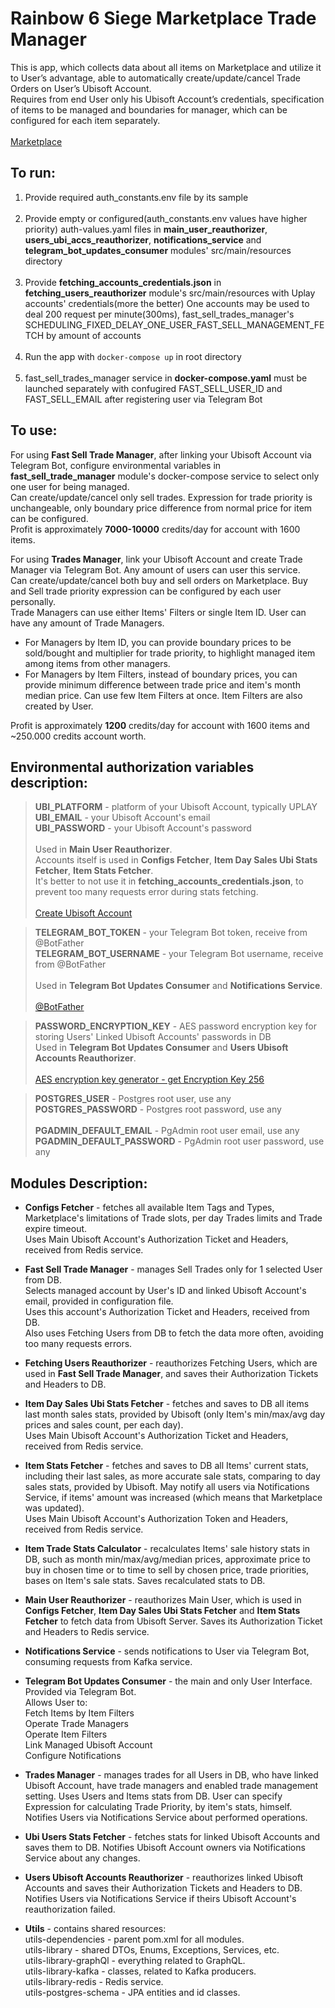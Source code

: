 # Rainbow 6 Siege Marketplace Trade Manager

This is app, which collects data about all items on Marketplace and utilize it to User’s advantage, able to automatically create/update/cancel Trade 
Orders on User’s Ubisoft Account.  
Requires from end User only his Ubisoft Account’s credentials, specification of items to be managed and boundaries for manager, which can be 
 configured for each item separately.  
&nbsp;  
[Marketplace](https://www.ubisoft.com/en-us/game/rainbow-six/siege/marketplace?route=home)


## To run:  
 1. Provide required auth_constants.env file by its sample  
    &nbsp;  
 2. Provide empty or configured(auth_constants.env values have higher priority) auth-values.yaml files in **main_user_reauthorizer**, **users_ubi_accs_reauthorizer**, **notifications_service** and **telegram_bot_updates_consumer** modules' src/main/resources directory  
    &nbsp;  
 3. Provide **fetching_accounts_credentials.json** in **fetching_users_reauthorizer** module's src/main/resources with Uplay accounts' credentials(more the better)
    One accounts may be used to deal 200 request per minute(300ms), fast_sell_trades_manager's SCHEDULING_FIXED_DELAY_ONE_USER_FAST_SELL_MANAGEMENT_FETCH by amount of accounts  
     &nbsp;  
 4. Run the app with ```docker-compose up``` in root directory  
     &nbsp;
 5. fast_sell_trades_manager service in **docker-compose.yaml** must be launched separately with confugired FAST_SELL_USER_ID and FAST_SELL_EMAIL after registering user via Telegram Bot


## To use:

For using **Fast Sell Trade Manager**, after linking your Ubisoft Account via Telegram Bot,
configure environmental variables in **fast_sell_trade_manager** module's docker-compose service to select only one user for being managed.    
Can create/update/cancel only sell trades. Expression for trade priority is unchangeable, only boundary price difference from normal price for item can be configured.  
Profit is approximately **7000-10000** credits/day for account with 1600 items.  


For using **Trades Manager**, link your Ubisoft Account and create Trade Manager via Telegram Bot. Any amount of users can user this service.  
Can create/update/cancel both buy and sell orders on Marketplace. Buy and Sell trade priority expression can be configured by each user personally.  
Trade Managers can use either Items' Filters or single Item ID. User can have any amount of Trade Managers.  
  * For Managers by Item ID, you can provide boundary prices to be sold/bought and multiplier for trade priority, to highlight managed item among 
   items from other managers.  
   * For Managers by Item Filters, instead of boundary prices, you can provide minimum difference between trade price and item's month median price.
      Can use few Item Filters at once. Item Filters are also created by User.
     
Profit is approximately **1200** credits/day for account with 1600 items and ~250.000 credits account worth.


## Environmental authorization variables description:  

>**UBI_PLATFORM** - platform of your Ubisoft Account, typically UPLAY  
**UBI_EMAIL** - your Ubisoft Account's email  
**UBI_PASSWORD** - your Ubisoft Account's password  
&nbsp;  
Used in  **Main User Reauthorizer**.  
Accounts itself is used in **Configs Fetcher**, **Item Day Sales Ubi Stats Fetcher**, **Item Stats Fetcher**.   
It's better to not use it in **fetching_accounts_credentials.json**, to prevent too many requests error during stats fetching.  
&nbsp;  
[Create Ubisoft Account](https://account.ubisoft.com/en-US/login)


>**TELEGRAM_BOT_TOKEN** - your Telegram Bot token, receive from @BotFather  
**TELEGRAM_BOT_USERNAME** - your Telegram Bot username, receive from @BotFather  
&nbsp;  
Used in **Telegram Bot Updates Consumer** and **Notifications Service**.  
&nbsp;  
[@BotFather](https://t.me/BotFather)


>**PASSWORD_ENCRYPTION_KEY** - AES password encryption key for storing Users' Linked Ubisoft Accounts' passwords in DB 
&nbsp;  
Used in **Telegram Bot Updates Consumer** and **Users Ubisoft Accounts Reauthorizer**.  
&nbsp;  
[AES encryption key generator - get Encryption Key 256](https://acte.ltd/utils/randomkeygen)


>**POSTGRES_USER** - Postgres root user, use any
**POSTGRES_PASSWORD** - Postgres root password, use any  
&nbsp;  
**PGADMIN_DEFAULT_EMAIL** - PgAdmin root user email, use any  
**PGADMIN_DEFAULT_PASSWORD** - PgAdmin root user password, use any  


## Modules Description:


* **Configs Fetcher** - fetches all available Item Tags and Types, Marketplace's limitations of Trade slots, per day Trades limits and Trade expire timeout.  
Uses Main Ubisoft Account's Authorization Ticket and Headers, received from Redis service.


* **Fast Sell Trade Manager** - manages Sell Trades only for 1 selected User from DB.  
Selects managed account by User's ID and linked Ubisoft Account's email, provided in configuration file.  
Uses this account's Authorization Ticket and Headers, received from DB.  
Also uses Fetching Users from DB to fetch the data more often, avoiding too many requests errors.


* **Fetching Users Reauthorizer** - reauthorizes Fetching Users, which are used in **Fast Sell Trade Manager**, and
saves their Authorization Tickets and Headers to DB.


* **Item Day Sales Ubi Stats Fetcher** - fetches and saves to DB all items last month sales stats, provided by Ubisoft (only Item's min/max/avg day 
prices and sales count, per each day).  
Uses Main Ubisoft Account's Authorization Ticket and Headers, received from Redis service.


* **Item Stats Fetcher** - fetches and saves to DB all Items' current stats, including their last sales, as more accurate sale stats, comparing to 
day sales stats, provided by Ubisoft. May notify all users via Notifications Service, if items' amount was increased (which means that Marketplace was updated).  
Uses Main Ubisoft Account's Authorization Token and Headers, received from Redis service.


* **Item Trade Stats Calculator** - recalculates Items' sale history stats in DB, such as month min/max/avg/median prices, approximate price to 
buy in chosen time or to time to sell by chosen price, trade priorities, bases on Item's sale stats. Saves recalculated stats to DB.


* **Main User Reauthorizer** - reauthorizes Main User, which is used in **Configs Fetcher**, **Item Day Sales Ubi Stats Fetcher**
and **Item Stats Fetcher** to fetch data from Ubisoft Server. Saves its Authorization Ticket and Headers to Redis service.   


* **Notifications Service** - sends notifications to User via Telegram Bot, consuming requests from Kafka service.  


* **Telegram Bot Updates Consumer** - the main and only User Interface. Provided via Telegram Bot.  
Allows User to:  
Fetch Items by Item Filters  
Operate Trade Managers  
Operate Item Filters  
Link Managed Ubisoft Account  
Configure Notifications  


* **Trades Manager** - manages trades for all Users in DB, who have linked Ubisoft Account, have trade managers and enabled trade management setting.
Uses Users and Items stats from DB. User can specify Expression for calculating Trade Priority, by item's stats, himself.  
Notifies Users via Notifications Service about performed operations.  


* **Ubi Users Stats Fetcher** - fetches stats for linked Ubisoft Accounts and saves them to DB. Notifies Ubisoft Account owners via Notifications 
Service about any changes.  


* **Users Ubisoft Accounts Reauthorizer** - reauthorizes linked Ubisoft Accounts and saves their Authorization Tickets and Headers to DB.
Notifies Users via Notifications Service if theirs Ubisoft Account's reauthorization failed.


* **Utils** - contains shared resources:  
utils-dependencies - parent pom.xml for all modules.  
utils-library - shared DTOs, Enums, Exceptions, Services, etc.  
utils-library-graphQl - everything related to GraphQL.  
utils-library-kafka - classes, related to Kafka producers.  
utils-library-redis - Redis service.  
utils-postgres-schema - JPA entities and id classes.


